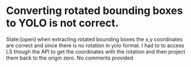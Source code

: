 # Converting rotated bounding boxes to YOLO is not correct. 
State:[open] when extracting rotated bounding boxes the x,y coordinates are correct and since there is no rotation in yolo format. I had to to access LS though the API to get the coordinates with the rotation and then project them back to the origin zero. No comments provided